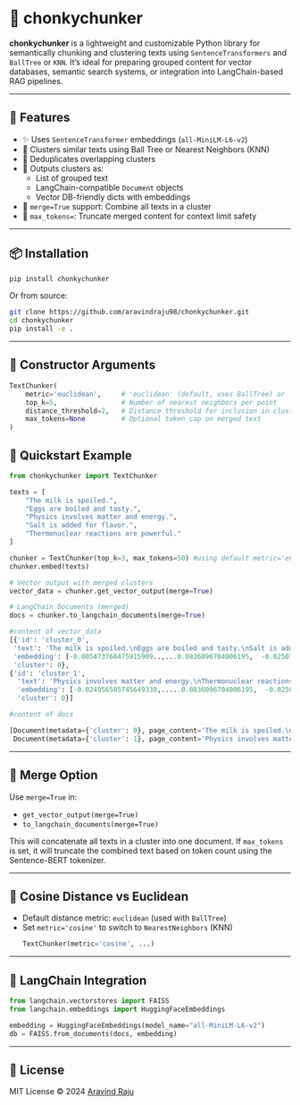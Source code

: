 # 🧠 chonkychunker

**chonkychunker** is a lightweight and customizable Python library for semantically chunking and clustering texts using `SentenceTransformers` and `BallTree` or `KNN`. It’s ideal for preparing grouped content for vector databases, semantic search systems, or integration into LangChain-based RAG pipelines.

---

## 🚀 Features

- ✨ Uses `SentenceTransformer` embeddings (`all-MiniLM-L6-v2`)
- 🧠 Clusters similar texts using Ball Tree or Nearest Neighbors (KNN)
- 🔁 Deduplicates overlapping clusters
- 🔗 Outputs clusters as:
  - List of grouped text
  - LangChain-compatible `Document` objects
  - Vector DB-friendly dicts with embeddings
- 📎 `merge=True` support: Combine all texts in a cluster
- 🎯 `max_tokens=`: Truncate merged content for context limit safety

---

## 📦 Installation

```bash
pip install chonkychunker
```

Or from source:

```bash
git clone https://github.com/aravindraju98/chonkychunker.git
cd chonkychunker
pip install -e .
```

---


## 🔧 Constructor Arguments

```python
TextChunker(
    metric='euclidean',     # 'euclidean' (default, uses BallTree) or 'cosine' (uses KNN)
    top_k=5,                # Number of nearest neighbors per point
    distance_threshold=2,   # Distance threshold for inclusion in cluster
    max_tokens=None         # Optional token cap on merged text
)
```

## 🧪 Quickstart Example

```python
from chonkychunker import TextChunker

texts = [
    "The milk is spoiled.",
    "Eggs are boiled and tasty.",
    "Physics involves matter and energy.",
    "Salt is added for flavor.",
    "Thermonuclear reactions are powerful."
]

chunker = TextChunker(top_k=3, max_tokens=50) #using default metric='euclidean', distance_threshold = 2
chunker.embed(texts)

# Vector output with merged clusters
vector_data = chunker.get_vector_output(merge=True)

# LangChain Documents (merged)
docs = chunker.to_langchain_documents(merge=True)

#content of vector_data
[{'id': 'cluster_0',
 'text': 'The milk is spoiled.\nEggs are boiled and tasty.\nSalt is added for flavor.',
 'embedding': [-0.005473766475915909..,...0.0836096704006195,  -0.02507365308701992],
 'cluster': 0},
{'id': 'cluster_1',
  'text': 'Physics involves matter and energy.\nThermonuclear reactions are powerful.',
  'embedding': [-0.024956505745649338,.....0.0836096704006195,  -0.02507365308701992],
  'cluster': 0}]

#content of docs

[Document(metadata={'cluster': 0}, page_content='The milk is spoiled.\nEggs are boiled and tasty.\nSalt is added for flavor.'),
 Document(metadata={'cluster': 1}, page_content='Physics involves matter and energy.\nThermonuclear reactions are powerful.')]


```



---

## 🔄 Merge Option

Use `merge=True` in:
- `get_vector_output(merge=True)`
- `to_langchain_documents(merge=True)`

This will concatenate all texts in a cluster into one document. If `max_tokens` is set, it will truncate the combined text based on token count using the Sentence-BERT tokenizer.

---

## 🧠 Cosine Distance vs Euclidean

- Default distance metric: `euclidean` (used with `BallTree`)
- Set `metric='cosine'` to switch to `NearestNeighbors` (KNN)
  ```python
  TextChunker(metric='cosine', ...)
  ```

---

## 📘 LangChain Integration

```python
from langchain.vectorstores import FAISS
from langchain.embeddings import HuggingFaceEmbeddings

embedding = HuggingFaceEmbeddings(model_name="all-MiniLM-L6-v2")
db = FAISS.from_documents(docs, embedding)
```

---

## 📜 License

MIT License © 2024 [Aravind Raju](https://github.com/aravindraju98)
